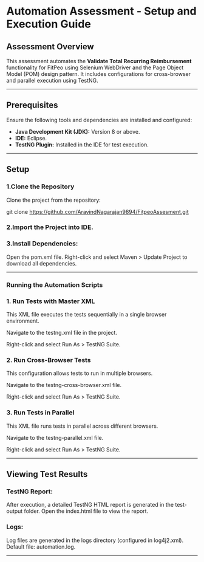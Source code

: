# Automation Assessment - Setup and Execution Guide

## Assessment Overview

This assessment automates the **Validate Total Recurring Reimbursement** functionality for FitPeo using Selenium WebDriver and the Page Object Model (POM) design pattern. It includes configurations for cross-browser and parallel execution using TestNG.

---

## Prerequisites

Ensure the following tools and dependencies are installed and configured:

- **Java Development Kit (JDK):** Version 8 or above.
- **IDE:** Eclipse.
- **TestNG Plugin:** Installed in the IDE for test execution.

---

## Setup

### 1.Clone the Repository
Clone the project from the repository:

git clone https://github.com/AravindNagarajan9894/FitpeoAssesment.git

### 2.Import the Project into IDE.

### 3.Install Dependencies:
Open the pom.xml file.
Right-click and select Maven > Update Project to download all dependencies.

---

### Running the Automation Scripts

### 1. Run Tests with Master XML
This XML file executes the tests sequentially in a single browser environment.

 Navigate to the testng.xml file in the project.
 
 Right-click and select Run As > TestNG Suite.

### 2. Run Cross-Browser Tests
This configuration allows tests to run in multiple browsers.

Navigate to the testng-cross-browser.xml file.

Right-click and select Run As > TestNG Suite.

### 3. Run Tests in Parallel
This XML file runs tests in parallel across different browsers.

Navigate to the testng-parallel.xml file.

Right-click and select Run As > TestNG Suite.

---

## Viewing Test Results

### TestNG Report:
After execution, a detailed TestNG HTML report is generated in the test-output folder.
Open the index.html file to view the report.

### Logs:
Log files are generated in the logs directory (configured in log4j2.xml).
Default file: automation.log.

---
